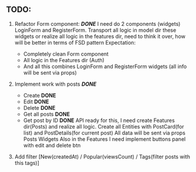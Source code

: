 ## TODO:

1. Refactor Form component: **_DONE_**
   I need do 2 components (widgets) LoginForm and RegisterForm.
   Transport all logic in model dir these widgets or realize all logic in the features dir,
   need to think it over, how will be better in terms of FSD pattern
   Expectation:

   - Completely clean Form component
   - All logic in the Features dir (Auth)
   - And all this combines LoginForm and RegisterForm widgets (all info will be sent via props)

2. Implement work with posts **_DONE_**

   - Create **DONE**
   - Edit **DONE**
   - Delete **DONE**
   - Get all posts **DONE**
   - Get post by ID **DONE**
     API ready for this, I need create Features dir(Posts) and realize all logic.
     Create all Entities with PostCard(for list) and PostDetails(for current post)
     All data will be sent via props Posts Widgets
     Also in the Features I need implement buttons panel with edit and delete btn

3. Add filter [New(createdAt) / Popular(viewsCount) / Tags(filter posts with this tags)]
